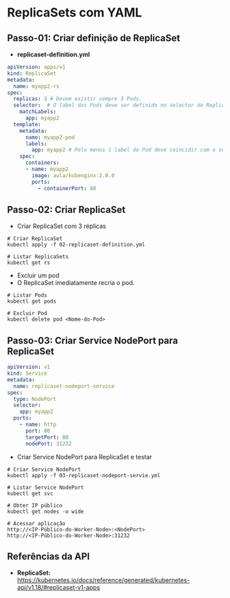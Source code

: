 
# ReplicaSets com YAML

## Passo-01: Criar definição de ReplicaSet
- **replicaset-definition.yml**
```yml
apiVersion: apps/v1
kind: ReplicaSet
metadata:
  name: myapp2-rs
spec:
  replicas: 3 # Devem existir sempre 3 Pods.
  selector:  # O label dos Pods deve ser definido no selector do ReplicaSet
    matchLabels:
      app: myapp2
  template:
    metadata:
      name: myapp2-pod
      labels:
        app: myapp2 # Pelo menos 1 label do Pod deve coincidir com o selector do ReplicaSet
    spec:
      containers:
      - name: myapp2
        image: aula/kubenginx:2.0.0
        ports:
          - containerPort: 80
```
## Passo-02: Criar ReplicaSet
- Criar ReplicaSet com 3 réplicas
```
# Criar ReplicaSet
kubectl apply -f 02-replicaset-definition.yml

# Listar ReplicaSets
kubectl get rs
```
- Excluir um pod
- O ReplicaSet imediatamente recria o pod.
```
# Listar Pods
kubectl get pods

# Excluir Pod
kubectl delete pod <Nome-do-Pod>
```

## Passo-03: Criar Service NodePort para ReplicaSet
```yml
apiVersion: v1
kind: Service
metadata:
  name: replicaset-nodeport-service
spec:
  type: NodePort
  selector:
    app: myapp2
  ports:
    - name: http
      port: 80
      targetPort: 80
      nodePort: 31232  
```
- Criar Service NodePort para ReplicaSet e testar
```
# Criar Service NodePort
kubectl apply -f 03-replicaset-nodeport-servie.yml

# Listar Service NodePort
kubectl get svc

# Obter IP público
kubectl get nodes -o wide

# Acessar aplicação
http://<IP-Público-do-Worker-Node>:<NodePort>
http://<IP-Público-do-Worker-Node>:31232

```

## Referências da API
- **ReplicaSet:** https://kubernetes.io/docs/reference/generated/kubernetes-api/v1.18/#replicaset-v1-apps